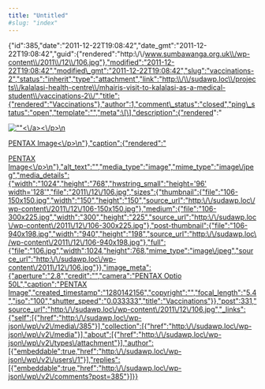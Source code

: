 ```yaml
---
title: "Untitled"
#slug: "index"
---
```


{"id":385,"date":"2011-12-22T19:08:42","date\_gmt":"2011-12-22T19:08:42","guid":{"rendered":"http:\\/\\/www.sumbawanga.org.uk\\/wp-content\\/2011\\/12\\/106.jpg"},"modified":"2011-12-22T19:08:42","modified\_gmt":"2011-12-22T19:08:42","slug":"vaccinations-2","status":"inherit","type":"attachment","link":"http:\\/\\/sudawp.loc\\/projects\\/kalalasi-health-centre\\/mhairis-visit-to-kalalasi-as-a-medical-student\\/vaccinations-2\\/","title":{"rendered":"Vaccinations"},"author":1,"comment\_status":"closed","ping\_status":"open","template":"","meta":\[\],"description":{"rendered":"

[![\"\"](\"http:\/\/sudawp.loc\/wp-content\/2011\/12\/106-300x225.jpg\")<\\/a><\\/p>\\n](http:\/\/sudawp.loc\/wp-content\/2011\/12\/106.jpg)

[PENTAX Image<\\/p>\\n"},"caption":{"rendered":"](http:\/\/sudawp.loc\/wp-content\/2011\/12\/106.jpg)

[PENTAX Image<\\/p>\\n"},"alt\_text":"","media\_type":"image","mime\_type":"image\\/jpeg","media\_details":{"width":"1024","height":"768","hwstring\_small":"height='96' width='128'","file":"2011\\/12\\/106.jpg","sizes":{"thumbnail":{"file":"106-150x150.jpg","width":"150","height":"150","source\_url":"http:\\/\\/sudawp.loc\\/wp-content\\/2011\\/12\\/106-150x150.jpg"},"medium":{"file":"106-300x225.jpg","width":"300","height":"225","source\_url":"http:\\/\\/sudawp.loc\\/wp-content\\/2011\\/12\\/106-300x225.jpg"},"post-thumbnail":{"file":"106-940x198.jpg","width":"940","height":"198","source\_url":"http:\\/\\/sudawp.loc\\/wp-content\\/2011\\/12\\/106-940x198.jpg"},"full":{"file":"106.jpg","width":1024,"height":768,"mime\_type":"image\\/jpeg","source\_url":"http:\\/\\/sudawp.loc\\/wp-content\\/2011\\/12\\/106.jpg"}},"image\_meta":{"aperture":"2.8","credit":"","camera":"PENTAX Optio 50L","caption":"PENTAX Image","created\_timestamp":"1280142156","copyright":"","focal\_length":"5.4","iso":"100","shutter\_speed":"0.033333","title":"Vaccinations"}},"post":331,"source\_url":"http:\\/\\/sudawp.loc\\/wp-content\\/2011\\/12\\/106.jpg","\_links":{"self":\[{"href":"http:\\/\\/sudawp.loc\\/wp-json\\/wp\\/v2\\/media\\/385"}\],"collection":\[{"href":"http:\\/\\/sudawp.loc\\/wp-json\\/wp\\/v2\\/media"}\],"about":\[{"href":"http:\\/\\/sudawp.loc\\/wp-json\\/wp\\/v2\\/types\\/attachment"}\],"author":\[{"embeddable":true,"href":"http:\\/\\/sudawp.loc\\/wp-json\\/wp\\/v2\\/users\\/1"}\],"replies":\[{"embeddable":true,"href":"http:\\/\\/sudawp.loc\\/wp-json\\/wp\\/v2\\/comments?post=385"}\]}}](http:\/\/sudawp.loc\/wp-content\/2011\/12\/106.jpg)